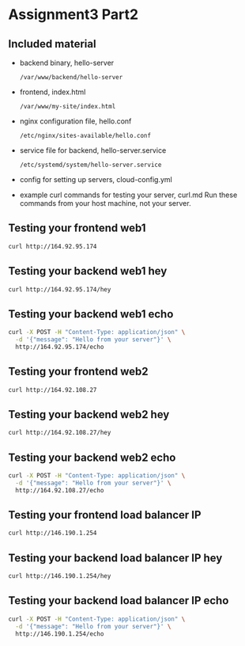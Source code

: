 # Assignment3 Part2

## Included material

- backend binary, hello-server
  
  `/var/www/backend/hello-server`

- frontend, index.html
  
  `/var/www/my-site/index.html`

- nginx configuration file, hello.conf

  `/etc/nginx/sites-available/hello.conf`

- service file for backend, hello-server.service

  `/etc/systemd/system/hello-server.service`

- config for setting up servers, cloud-config.yml
- example curl commands for testing your server, curl.md
  Run these commands from your host machine, not your server.

## Testing your frontend web1 

```bash
curl http://164.92.95.174
```

## Testing your backend web1 hey

```bash
curl http://164.92.95.174/hey
```

## Testing your backend web1 echo

```bash
curl -X POST -H "Content-Type: application/json" \
  -d '{"message": "Hello from your server"}' \
  http://164.92.95.174/echo
```

## Testing your frontend web2 

```bash
curl http://164.92.108.27
```

## Testing your backend web2 hey

```bash
curl http://164.92.108.27/hey
```

## Testing your backend web2 echo

```bash
curl -X POST -H "Content-Type: application/json" \
  -d '{"message": "Hello from your server"}' \
  http://164.92.108.27/echo
```

## Testing your frontend load balancer IP

```bash
curl http://146.190.1.254
```

## Testing your backend load balancer IP hey

```bash
curl http://146.190.1.254/hey
```

## Testing your backend load balancer IP echo

```bash
curl -X POST -H "Content-Type: application/json" \
  -d '{"message": "Hello from your server"}' \
  http://146.190.1.254/echo
```
